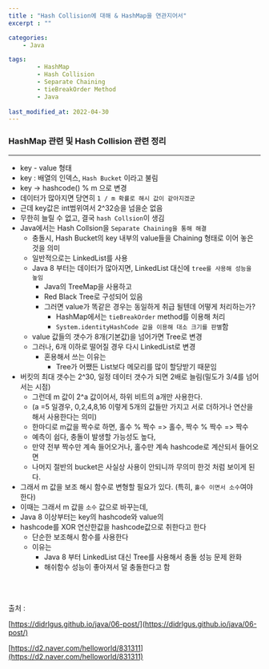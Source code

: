 ```yaml
---
title : "Hash Collision에 대해 & HashMap을 연관지어서"
excerpt : ""

categories:
    - Java

tags:
        - HashMap
        - Hash Collision
        - Separate Chaining
        - tieBreakOrder Method
        - Java
        
last_modified_at: 2022-04-30
---
```


### HashMap 관련 및 Hash Collision 관련 정리

---

- key - value 형태
- key : 배열의 인덱스, `Hash Bucket` 이라고 불림
- key -> hashcode() % m 으로 변경
- 데이터가 많아지면 당연히 `1 / m 확률로 해시 값이 같아지겠군`
- 근데 key값은 int범위여서 2^32승을 넘을순 없음
- 무한히 늘릴 수 없고, 결국 `hash Collsion`이 생김
- Java에서는 Hash Collsion을 `Separate Chaining을 통해 해결`
    - 충돌시, Hash Bucket의 key 내부의 value들을 Chaining 형태로 이어 놓은 것을 의미
    - 일반적으로는 LinkedList를 사용
    - Java 8 부터는 데이터가 많아지면, LinkedList 대신에 `tree를 사용해 성능을 높임`
        - Java의 TreeMap을 사용하고
        - Red Black Tree로 구성되어 있음
        - 그러면 value가 똑같은 경우는 동일하게 취급 될텐데 어떻게 처리하는가?
            - HashMap에서는 `tieBreakOrder` method를 이용해 처리
            - `System.identityHashCode 값을 이용해 대소 크기를 판별`함
    - value 값들의 갯수가 8개(기본값)을 넘어가면 Tree로 변경
    - 그러나, 6개 이하로 떨어질 경우 다시 LinkedList로 변경
        - 혼용해서 쓰는 이유는
            - Tree가 어쨌든 List보다 메모리를 많이 할당받기 때문임
- 버킷의 최대 갯수는 2^30, 일정 데이터 갯수가 되면 2배로 늘림(밀도가 3/4를 넘어서는 시점)
    - 그런데 m 값이 2^a 값이어서, 하위 비트의 a개만 사용한다.
    - (a =5 일경우, 0,2,4,8,16 이렇게 5개의 값들만 가지고 서로 더하거나 연산을 해서 사용한다는 의미)
    - 한마디로 m값을 짝수로 하면, 홀수 % 짝수 => 홀수, 짝수 % 짝수 => 짝수
    - 예측이 쉽다, 충돌이 발생할 가능성도 높다,
    - 만약 전부 짝수만 계속 들어오거나, 홀수만 계속 hashcode로 계산되서 들어오면
    - 나머지 절반의 bucket은 사실상 사용이 안되니까 무의미 한것 처럼 보이게 된다.
- 그래서 m 값을 보조 해시 함수로 변형할 필요가 있다. (특히, `홀수 이면서 소수`여야 한다)
- 이때는 그래서 m 값을 `소수` 값으로 바꾸는데,
- Java 8 이상부터는 key의 hashcode와 value의
- hashcode를 XOR 연산한값을 hashcode값으로 취한다고 한다
    - 단순한 보조해시 함수를 사용한다
    - 이유는
        - Java 8 부터 LinkedList 대신 Tree를 사용해서 충돌 성능 문제 완화
        - 해쉬함수 성능이 좋아져서 덜 충돌한다고 함

<br/>
<br/>

출처 : 

[https://didrlgus.github.io/java/06-post/](https://didrlgus.github.io/java/06-post/)

[https://d2.naver.com/helloworld/831311](https://d2.naver.com/helloworld/831311)